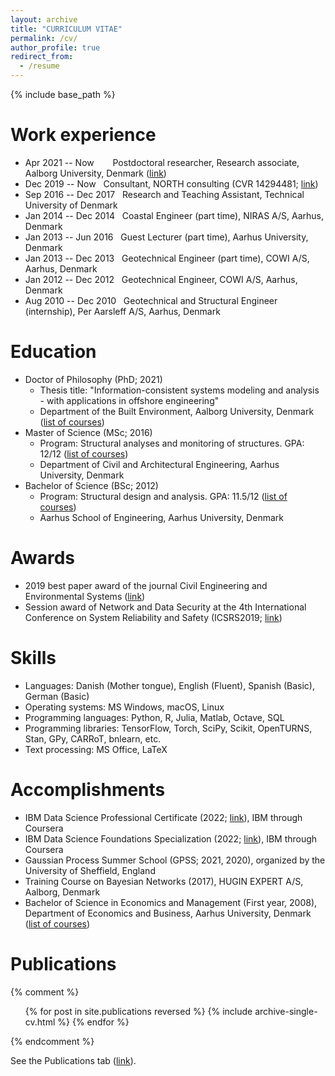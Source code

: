 ```yaml
---
layout: archive
title: "CURRICULUM VITAE"
permalink: /cv/
author_profile: true
redirect_from:
  - /resume
---
```


{% include base_path %}

Work experience
====
* Apr 2021 -- Now &nbsp; &emsp; Postdoctoral researcher, Research associate, Aalborg University, Denmark ([link](https://www.en.build.aau.dk/research/cecm/))
* Dec 2019 -- Now &nbsp; Consultant, NORTH consulting (CVR 14294481; [link](https://north-consulting.dk/))
* Sep 2016 -- Dec 2017 &nbsp; Research and Teaching Assistant, Technical University of Denmark
* Jan 2014 -- Dec 2014 &nbsp; Coastal Engineer (part time), NIRAS A/S, Aarhus, Denmark
* Jan 2013 -- Jun 2016 &nbsp; Guest Lecturer (part time), Aarhus University, Denmark
* Jan 2013 -- Dec 2013 &nbsp; Geotechnical Engineer (part time), COWI A/S, Aarhus, Denmark
* Jan 2012 -- Dec 2012 &nbsp; Geotechnical Engineer, COWI A/S, Aarhus, Denmark
* Aug 2010 -- Dec 2010 &nbsp; Geotechnical and Structural Engineer (internship), Per Aarsleff A/S, Aarhus, Denmark

Education
====
* Doctor of Philosophy (PhD; 2021) 
  * Thesis title: "Information-consistent systems modeling and analysis - with applications in offshore engineering"
  * Department of the Built Environment, Aalborg University, Denmark ([list of courses](https://nbviewer.jupyter.org/github/SebastianGlavind/SebastianGlavind.github.io/blob/master/files/ListOfCourses_PhDMScBSc.ipynb))
* Master of Science (MSc; 2016)
  * Program: Structural analyses and monitoring of structures. GPA: 12/12 ([list of courses](https://nbviewer.jupyter.org/github/SebastianGlavind/SebastianGlavind.github.io/blob/master/files/ListOfCourses_PhDMScBSc.ipynb)) 
  * Department of Civil and Architectural Engineering, Aarhus University, Denmark
* Bachelor of Science (BSc; 2012) 
  * Program: Structural design and analysis. GPA: 11.5/12 ([list of courses](https://nbviewer.jupyter.org/github/SebastianGlavind/SebastianGlavind.github.io/blob/master/files/ListOfCourses_PhDMScBSc.ipynb))
  * Aarhus School of Engineering, Aarhus University, Denmark

Awards
====
* 2019 best paper award of the journal Civil Engineering and Environmental Systems ([link](https://think.taylorandfrancis.com/journal-prize-civil-engineering-and-environmental-systems-best-paper-award/))
* Session award of Network and Data Security at the 4th International Conference on System Reliability and Safety (ICSRS2019; [link](http://www.icsrs.org/icsrs19.html))

Skills
====
* Languages:
  Danish (Mother tongue), English (Fluent), Spanish (Basic), German (Basic)
* Operating systems:
  MS Windows, macOS, Linux 
* Programming languages:
  Python, R, Julia, Matlab, Octave, SQL
* Programming libraries:
  TensorFlow, Torch, SciPy, Scikit, OpenTURNS, Stan, GPy, CARRoT, bnlearn, etc.
* Text processing: 
  MS Office, LaTeX

Accomplishments
====
* IBM Data Science Professional Certificate (2022; [link](https://www.credly.com/badges/e083881c-fa68-4228-b83a-e7f9bafb8d1f/public_url)), IBM through Coursera
* IBM Data Science Foundations Specialization (2022; [link](https://www.credly.com/badges/2c9e548e-0d5e-4ec4-8504-51d1ced03b14/public_url)), IBM through Coursera 
* Gaussian Process Summer School (GPSS; 2021, 2020), organized by the University of Sheffield, England
* Training Course on Bayesian Networks (2017), HUGIN EXPERT A/S, Aalborg, Denmark
* Bachelor of Science in Economics and Management (First year, 2008), Department of Economics and Business, Aarhus University, Denmark ([list of courses](https://nbviewer.jupyter.org/github/SebastianGlavind/SebastianGlavind.github.io/blob/master/files/ListOfCourses_PhDMScBSc.ipynb))

Publications
====
{% comment %}
  <ul>{% for post in site.publications reversed %}
    {% include archive-single-cv.html %}
  {% endfor %}</ul>
{% endcomment %}

See the Publications tab ([link](https://sebastianglavind.github.io/publications/)).
